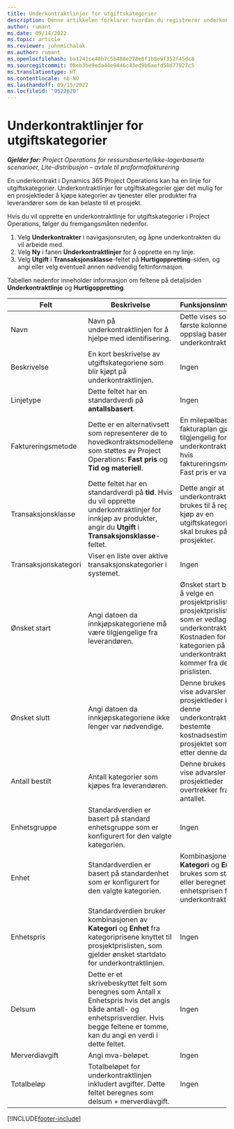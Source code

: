 ```yaml
---
title: Underkontraktlinjer for utgiftskategorier
description: Denne artikkelen forklarer hvordan du registrerer underkontraktlinjer for utgifter og bruker feltene til å registrere kjøp av tid fra leverandører.
author: rumant
ms.date: 09/14/2022
ms.topic: article
ms.reviewer: johnmichalak
ms.author: rumant
ms.openlocfilehash: ba1241ce40b7c5b488e278e8f1b8e9f352f45dc8
ms.sourcegitcommit: 08eb3be9eda44e9446c43ed9b6aefd58d77927c5
ms.translationtype: HT
ms.contentlocale: nb-NO
ms.lasthandoff: 09/15/2022
ms.locfileid: "9522620"
---
```

#  <a name="subcontract-lines-for-expense-categories"></a>Underkontraktlinjer for utgiftskategorier

_**Gjelder for:** Project Operations for ressursbaserte/ikke-lagerbaserte scenarioer, Lite-distribusjon – avtale til proformafakturering_

En underkontrakt i Dynamics 365 Project Operations kan ha en linje for utgiftskategorier. Underkontraktlinjer for utgiftskategorier gjør det mulig for en prosjektleder å kjøpe kategorier av tjenester eller produkter fra leverandører som de kan belaste til et prosjekt.

Hvis du vil opprette en underkontraktlinje for utgiftskategorier i Project Operations, følger du fremgangsmåten nedenfor.

1. Velg **Underkontrakter** i navigasjonsruten, og åpne underkontrakten du vil arbeide med.
2. Velg **Ny** i fanen **Underkontraktlinjer** for å opprette en ny linje.
3. Velg **Utgift** i **Transaksjonsklasse**-feltet på **Hurtigoppretting**-siden, og angi eller velg eventuell annen nødvendig feltinformasjon.

Tabellen nedenfor inneholder informasjon om feltene på detaljsiden **Underkontraktlinje** og **Hurtigoppretting**.

| **Felt** | **Beskrivelse** | **Funksjonsinnvirkning** |
| --- | --- | --- |
| Navn | Navn på underkontraktlinjen for å hjelpe med identifisering. | Dette vises som den første kolonnen i alle oppslag basert på underkontraktlinjer. |
| Beskrivelse | En kort beskrivelse av utgiftskategoriene som blir kjøpt på underkontraktlinjen. | Ingen |
|Linjetype | Dette feltet har en standardverdi på **antallsbasert**. |Ingen |
| Faktureringsmetode | Dette er en alternativsett som representerer de to hovedkontraktsmodellene som støttes av Project Operations: **Fast pris** og **Tid og materiell**. | En milepælbasert fakturaplan gjøres tilgjengelig for underkontraktlinjer hvis faktureringsmetoden Fast pris er valgt. |
| Transaksjonsklasse | Dette feltet har en standardverdi på **tid**. Hvis du vil opprette underkontraktlinjer for innkjøp av produkter, angir du **Utgift** i **Transaksjonsklasse**-feltet.  | Dette angir at underkontraktlinjen brukes til å registrere kjøp av en utgiftskategori som skal brukes på prosjekter. |
| Transaksjonskategori | Viser en liste over aktive transaksjonskategorier i systemet. |Ingen |
| Ønsket start | Angi datoen da innkjøpskategoriene må være tilgjengelige fra leverandøren. | Ønsket start brukes til å velge en prosjektprisliste fra prosjektprislistene som er vedlagt underkontrakten. Kostnaden for kategorien på underkontraktlinjen kommer fra den prislisten. |
| Ønsket slutt | Angi datoen da innkjøpskategoriene ikke lenger var nødvendige. | Denne brukes til å vise advarsler når en prosjektleder knytter denne underkontraktlinjen til bestemte kostnadsestimater for prosjektet som kreves etter denne datoen. |
| Antall bestilt | Antall kategorier som kjøpes fra leverandøren. | Denne brukes til å vise advarsler når en prosjektleder overtrekker fra dette antallet.|
| Enhetsgruppe | Standardverdien er basert på standard enhetsgruppe som er konfigurert for den valgte kategorien. |Ingen |
| Enhet | Standardverdien er basert på standardenhet som er konfigurert for den valgte kategorien.  | Kombinasjonen av **Kategori** og **Enhet** brukes som standard eller beregnet for enhetsprisen for underkontraktlinjen.  |
| Enhetspris | Standardverdien bruker kombinasjonen av **Kategori** og **Enhet** fra kategoriprisene knyttet til prosjektprislisten, som gjelder ønsket startdato for underkontraktlinjen. |Ingen |
| Delsum | Dette er et skrivebeskyttet felt som beregnes som Antall x Enhetspris hvis det angis både antall- og enhetsprisverdier. Hvis begge feltene er tomme, kan du angi en verdi i dette feltet. |Ingen |
| Merverdiavgift | Angi mva-beløpet. |Ingen |
| Totalbeløp | Totalbeløpet for underkontraktlinjen inkludert avgifter. Dette feltet beregnes som delsum + merverdiavgift. |Ingen |


[!INCLUDE[footer-include](../../includes/footer-banner.md)]
